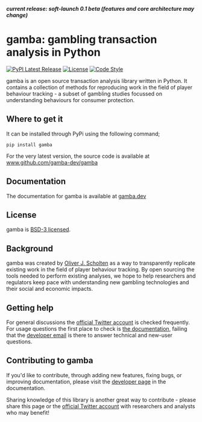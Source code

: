 ***current release: soft-launch 0.1 beta (features and core architecture may change)***

# gamba: gambling transaction analysis in Python


[![PyPI Latest Release](https://img.shields.io/pypi/v/gamba.svg)](https://pypi.org/project/gamba/)
[![License](https://img.shields.io/github/license/gamba-dev/gamba)](https://github.com/gamba-dev/gamba/blob/master/license.md)
[![Code Style](https://img.shields.io/badge/code%20style-black-000000.svg)](https://github.com/psf/black)



gamba is an open source transaction analysis library written in Python. It contains a collection of methods for reproducing work in the field of player behaviour tracking - a subset of gambling studies focussed on understanding behaviours for consumer protection.


## Where to get it
It can be installed through PyPi using the following command;

`pip install gamba`

For the very latest version, the source code is available at www.github.com/gamba-dev/gamba

## Documentation
The documentation for gamba is available at [gamba.dev](https://www.gamba.dev)

## License
gamba is [BSD-3 licensed](https://www.github.com/gamba-dev/gamba/license.md).

## Background
gamba was created by [Oliver J. Scholten](https://scholar.google.co.uk/citations?user=tvAteogAAAAJ&hl=en) as a way to transparently replicate existing work in the field of player behaviour tracking. By open sourcing the tools needed to perform existing analyses, we hope to help researchers and regulators keep pace with understanding new gambling technologies and their social and economic impacts.

## Getting help
For general discussions the [official Twitter account](https://www.twitter.com/gamba_dev) is checked frequently. For usage questions the first place to check is [the documentation](https://www.gamba.dev), failing that the [developer email](mailto:dev@gamba.dev) is there to answer technical and new-user questions. 

## Contributing to gamba
If you'd like to contribute, through adding new features, fixing bugs, or improving documentation, please visit the [developer page](https://www.gamba.dev/development.html) in the documentation. 

Sharing knowledge of this library is another great way to contribute - please share this page or the [official Twitter account](https://www.twitter.com/gamba_dev) with researchers and analysts who may benefit!

